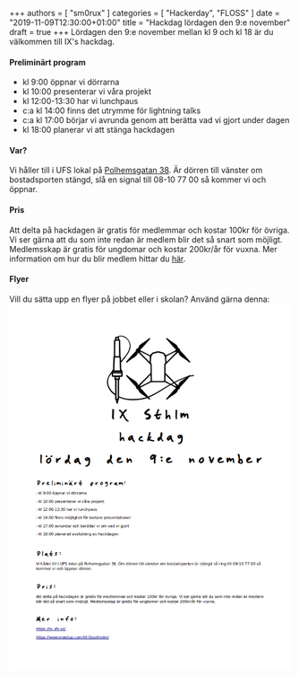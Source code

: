 +++
authors = [ "sm0rux" ]
categories = [ "Hackerday", "FLOSS" ]
date = "2019-11-09T12:30:00+01:00"
title = "Hackdag lördagen den 9:e november"
draft = true
+++
Lördagen den 9:e november mellan kl 9 och kl 18 är du välkommen till IX's hackdag.
#### Preliminärt program
* kl 9:00 öppnar vi dörrarna
* kl 10:00 presenterar vi våra projekt
* kl 12:00-13:30 har vi lunchpaus
* c:a kl 14:00 finns det utrymme för lightning talks
* c:a kl 17:00 börjar vi avrunda genom att berätta vad vi gjort under dagen
* kl 18:00 planerar vi att stänga hackdagen
#### Var?
Vi håller till i UFS lokal på [Polhemsgatan 38](/about/#besök-oss). Är dörren till vänster om bostadsporten stängd, slå en signal till 08-10 77 00 så kommer vi och öppnar.
#### Pris
Att delta på hackdagen är gratis för medlemmar och kostar 100kr för övriga. Vi ser gärna att du som inte redan är medlem blir det så snart som möjligt. Medlemsskap är gratis för ungdomar och kostar 200kr/år för vuxna. Mer information om hur du blir medlem hittar du [här](/membership/).
#### Flyer
Vill du sätta upp en flyer på jobbet eller i skolan? Använd gärna denna:
![Flyer](/img/2019-november-hackdag/invitation.png)
